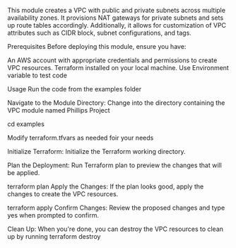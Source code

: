 This module creates a VPC with public and private subnets across multiple availability zones. It provisions NAT gateways for private subnets and sets up route tables accordingly. Additionally, it allows for customization of VPC attributes such as CIDR block, subnet configurations, and tags.

Prerequisites
Before deploying this module, ensure you have:

An AWS account with appropriate credentials and permissions to create VPC resources.
Terraform installed on your local machine. Use Environment variable to test code

Usage
Run the code from the examples folder

Navigate to the Module Directory: Change into the directory containing the VPC module named Phillips Project

cd examples

Modify terraform.tfvars as needed foir your needs

Initialize Terraform: Initialize the Terraform working directory.


Plan the Deployment: Run Terraform plan to preview the changes that will be applied.

terraform plan
Apply the Changes: If the plan looks good, apply the changes to create the VPC resources.


terraform apply
Confirm Changes: Review the proposed changes and type yes when prompted to confirm.

Clean Up: When you're done, you can destroy the VPC resources to clean up by running terraform destroy


